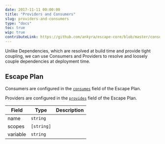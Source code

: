 ```yaml
---
date: 2017-11-11 00:00:00
title: "Providers and Consumers"
slug: providers-and-consumers
type: "docs"
toc: true
wip: true
contributeLink: https://github.com/ankyra/escape-core/blob/master/consumer.go
---
```


Unlike Dependencies, which are resolved at build time and provide tight
coupling, we can use Consumers and Providers to resolve and loosely couple
dependencies at deployment time.

## Escape Plan

Consumers are configured in the [`consumes`](/docs/reference/escape-plan/#consumes)
field of the Escape Plan.

Providers are configured in the [`provides`](/docs/reference/escape-plan/#provides)
field of the Escape Plan.


Field | Type | Description
------|------|-------------
|name|`string`|
|scopes|`[string]`|
|variable|`string`|

